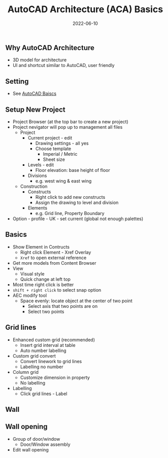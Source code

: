 ﻿---
title: AutoCAD Architecture (ACA) Basics
date: 2022-06-10
update: 2022-06-15
categories: 
- Tools
- 3D
tags: 
- Tools
- 3D
- ACA
description: 
---

## Why AutoCAD Architecture

- 3D model for architecture
- UI and shortcut similar to AutoCAD, user friendly

## Setting

- See [AutoCAD Baiscs](https://zoe-gif.github.io/2022/06/20/Tools/2D%20software/AutoCAD%20basics/)

## Setup New Project

- Project Browser (at the top bar to create a new project)
- Project nevigator will pop up to management all files
	- Project
		- Current project - edit
			- Drawing settings - all yes
			- Choose template
				- Imperial / Metric
				- Sheet size
		- Levels - edit
			- Floor elevation: base height of floor
		- Divisions
			- e.g. west wing & east wing
	- Construction
		- Constructs
			- Right click to add new constructs
			- Assign the drawing to level and division
		- Elements
			- e.g. Grid line, Property Boundary
- Option - profile - UK - set current (global not enough palettes)

## Basics

- Show Element in Contructs
	- Right click Element - Xref Overlay
	- `Xref` to open external reference
- Get more models from Content Browser
- View 
	- Visual style
	- Quick change at left top
- Most time right click is better
- `shift + right click` to select snap option
- AEC modify tool
	- Space evenly: locate object at the center of two point
		- Select axis that two points are on
		- Select two points

## Grid lines

- Enhanced custom grid (recommended)
	- Insert grid interval at table
	- Auto number labelling
- Custom grid convert
	- Convert linework to grid lines
	- Labelling no number
- Column grid
	- Customize dimension in property
	- No labelling
- Labelling
	- Click grid lines - Label

## Wall


## Wall opening

- Group of door/window
	- Door/Window assembly
- Edit wall opening
